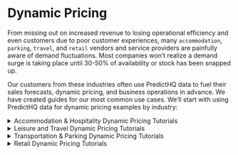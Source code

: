 # Dynamic Pricing

From missing out on increased revenue to losing operational efficiency and even customers due to poor customer experiences, many `accommodation`, `parking`, `travel`, and `retail` vendors and service providers are painfully aware of demand fluctuations. Most companies won’t realize a demand surge is taking place until 30-50% of availability or stock has been snapped up.

Our customers from these industries often use PredictHQ data to fuel their sales forecasts, dynamic pricing, and business operations in advance. We have created guides for our most common use cases. We’ll start with using PredictHQ data for dynamic pricing examples by industry:



<details>

<summary>Accommodation &#x26; Hospitality Dynamic Pricing Tutorials</summary>

To implement PredictHQ data to inform dynamic pricing for your accommodation business, review the options below:

* **No code:** Using the PredictHQ Web application (Control Center) unlocks demand data weeks and months in advance to inform your manual pricing updates. [Read more](https://www.predicthq.com/support/see-total-daily-event-impact-in-control-center) about Event Trends.
* **Business Intelligence (BI) tools:** Integrate PredictHQ data with your Power BI (or other analytics tool) dynamic pricing workflows. [Read tutorial](../../integrations/third-party-integrations/integrate-with-a-demand-forecast-in-powerbi.md).
* **Machine learning models:** Automatically and dynamically update your pricing by integrating PredictHQ data directly into your demand forecasting models. [Read tutorial. ](../guides/tutorials/improving-demand-forecasting-models-with-event-features.md)

PredictHQ helps its customers master predictability with the smartest and largest event impact data stream, which can drive dynamic pricing planning and operations quickly, efficiently, and at scale.

See [How Hoteliers Achieved a 10% RevPar Increase with HQ revenue](https://www.predicthq.com/customers/hqrevenue).

#### <img src="../../.gitbook/assets/Screenshot 2024-05-16 at 5.41.26 PM.png" alt="" data-size="original">

</details>



<details>

<summary>Leisure and Travel Dynamic Pricing Tutorials</summary>

To implement PredictHQ data to inform dynamic pricing for your Leisure and Travel business, review the options below:

* **No code:** Using the PredictHQ Web application (Control Center) unlocks demand data weeks and months in advance to inform your manual pricing updates. [Read more](https://www.predicthq.com/support/see-total-daily-event-impact-in-control-center) about Event Trends.
* **Business Intelligence (BI) tools:** Integrate PredictHQ data with your Power BI (or other analytics tool) dynamic pricing workflows. [Read tutorial](../../integrations/third-party-integrations/integrate-with-a-demand-forecast-in-powerbi.md).
* **Machine learning models:** Automatically and dynamically update your pricing by integrating PredictHQ data directly into your demand forecasting models. [Read tutorial. ](../guides/tutorials/improving-demand-forecasting-models-with-event-features.md)

With PredictHQ's products and data, our Leisure and Travel customers gain insights into these demand fluctuations well in advance. This allows them to optimize their pricing strategy effectively and make informed decisions that boost profitability while catering to the dynamic needs of travelers and event-goers.

</details>



<details>

<summary>Transportation &#x26; Parking Dynamic Pricing Tutorials</summary>

To implement PredictHQ data to inform dynamic pricing for your parking and transportation business, review the options below:

* **No code:** Using the PredictHQ Web application (Control Center) unlocks demand data weeks and months in advance to inform your manual pricing updates. [Read more](https://www.predicthq.com/support/see-total-daily-event-impact-in-control-center) about Event Trends.
* **Business Intelligence (BI) tools:** Integrate PredictHQ data with your Power BI (or other analytics tool) dynamic pricing workflows. [Read tutorial](../../integrations/third-party-integrations/integrate-with-a-demand-forecast-in-powerbi.md).
* **Machine learning models:** Automatically and dynamically update your pricing by integrating PredictHQ data directly into your demand forecasting models. [Read tutorial. ](../guides/tutorials/improving-demand-forecasting-models-with-event-features.md)

Consider a scenario where a city is scheduled to host a major sports championship and a large music concert in the same week. Or maybe there is a cluster of small events all happening on the same weekend that in aggregate are going to bring in a lot of people into the same part of the city. You might observe a dramatic increase in demand for transportation and parking services, potentially doubling or even tripling compared to normal levels.

To capitalize on surges like this effectively, adopting dynamic pricing strategies becomes crucial.

[ParkMobile uses intelligent event data to boost parking reservations](https://www.predicthq.com/customers/parkmobile).

<img src="../../.gitbook/assets/Screenshot 2024-05-16 at 5.46.44 PM.png" alt="" data-size="original">

</details>



<details>

<summary>Retail Dynamic Pricing Tutorials</summary>

In the retail industry, failing to recognize demand fluctuations can lead to missed revenue opportunities and operational challenges, much like in the transportation and parking sectors. Imagine a major retail chain facing significant events like Black Friday, Christmas, or even local festivals. Sales could spike dramatically, increasing by 50% to 100% above normal levels during these periods.

Dynamic pricing is a pivotal strategy in harnessing these surges effectively.\
\
To implement PredictHQ data to inform dynamic pricing for your retail business, review the options below:

* **No code:** Using the PredictHQ Web application (Control Center) unlocks demand data weeks and months in advance to inform your manual pricing updates. [Read more](https://www.predicthq.com/support/see-total-daily-event-impact-in-control-center) about Event Trends.
* **Business Intelligence (BI) tools:** Integrate PredictHQ data with your Power BI (or other analytics tool) dynamic pricing workflows. [Read tutorial](../../integrations/third-party-integrations/integrate-with-a-demand-forecast-in-powerbi.md).
* **Machine learning models:** Automatically and dynamically update your pricing by integrating PredictHQ data directly into your demand forecasting models. [Read tutorial. ](../guides/tutorials/improving-demand-forecasting-models-with-event-features.md)



</details>

